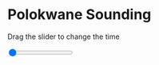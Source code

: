 <h1>Polokwane Sounding</h1>
<p>Drag the slider to change the time</p>

<div class="slidecontainer">
<input oninput='setImage(this)' class="slider" type="range" min="0" max="1" value="0" step="1" />
<img id='img'/>
</div>

<script>
var img = document.getElementById('img');
var img_array = ['/assets/images/skwt/skd_pol_wrfout_d01_2020-05-17_12:00:00.png',];
function setImage(obj)
{
        var value = obj.value;
        img.src = img_array[value];

}
</script>
